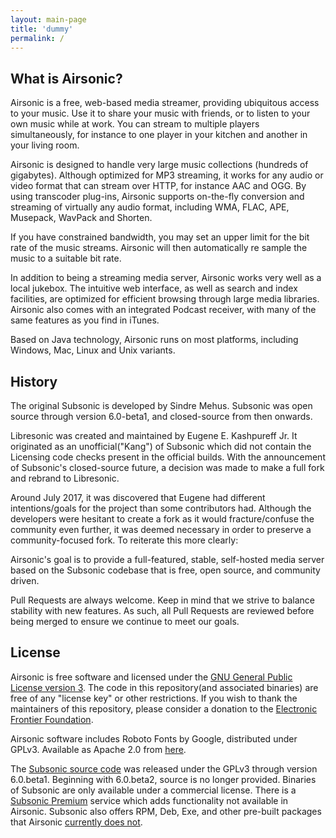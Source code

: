 ```yaml
---
layout: main-page
title: 'dummy'
permalink: /
---
```

## What is Airsonic?

Airsonic is a free, web-based media streamer, providing ubiquitous access to your music. Use it to share your music with friends, or to listen to your own music while at work. You can stream to multiple players simultaneously, for instance to one player in your kitchen and another in your living room.

Airsonic is designed to handle very large music collections (hundreds of gigabytes). Although optimized for MP3 streaming, it works for any audio or video format that can stream over HTTP, for instance AAC and OGG. By using transcoder plug-ins, Airsonic supports on-the-fly conversion and streaming of virtually any audio format, including WMA, FLAC, APE, Musepack, WavPack and Shorten.

If you have constrained bandwidth, you may set an upper limit for the bit rate of the music streams. Airsonic will then automatically re sample the music to a suitable bit rate.

In addition to being a streaming media server, Airsonic works very well as a local jukebox. The intuitive web interface, as well as search and index facilities, are optimized for efficient browsing through large media libraries. Airsonic also comes with an integrated Podcast receiver, with many of the same features as you find in iTunes.

Based on Java technology, Airsonic runs on most platforms, including Windows, Mac, Linux and Unix variants.

## History

The original Subsonic is developed by Sindre Mehus. Subsonic was open source through version 6.0-beta1, and closed-source from then onwards.

Libresonic was created and maintained by Eugene E. Kashpureff Jr. It originated as an unofficial("Kang") of Subsonic which did not contain the Licensing code checks present in the official builds. With the announcement of Subsonic's closed-source future, a decision was made to make a full fork and rebrand to Libresonic.

Around July 2017, it was discovered that Eugene had different intentions/goals for the project than some contributors had. Although the developers were hesitant to create a fork as it would fracture/confuse the community even further, it was deemed necessary in order to preserve a community-focused fork. To reiterate this more clearly:

Airsonic's goal is to provide a full-featured, stable, self-hosted media server based on the Subsonic codebase that is free, open source, and community driven.

Pull Requests are always welcome. Keep in mind that we strive to balance stability with new features. As such, all Pull Requests are reviewed before being merged to ensure we continue to meet our goals.

## License

Airsonic is free software and licensed under the [GNU General Public License version 3](http://www.gnu.org/copyleft/gpl.html). The code in this repository(and associated binaries) are free of any "license key" or other restrictions. If you wish to thank the maintainers of this repository, please consider a donation to the [Electronic Frontier Foundation](https://supporters.eff.org/donate).

Airsonic software includes Roboto Fonts by Google, distributed under GPLv3. Available as Apache 2.0 from [here](https://fonts.google.com/specimen/Roboto).

The [Subsonic source code](https://github.com/airsonic/subsonic-svn) was released under the GPLv3 through version 6.0.beta1. Beginning with 6.0.beta2, source is no longer provided. Binaries of Subsonic are only available under a commercial license. There is a [Subsonic Premium](http://www.subsonic.org/pages/premium.jsp) service which adds functionality not available in Airsonic. Subsonic also offers RPM, Deb, Exe, and other pre-built packages that Airsonic [currently does not](https://github.com/airsonic/airsonic/issues/65).
